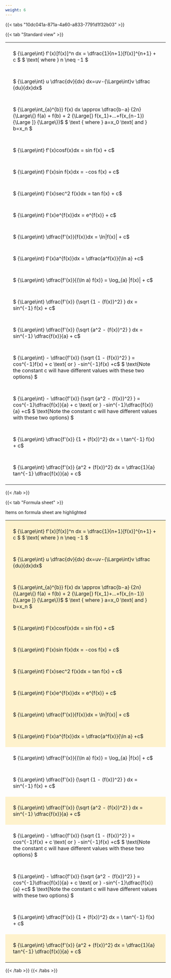 ```yaml
---
weight: 6
---
```


{{< tabs "10dc041a-871a-4a60-a833-7791d1f32b03" >}}

{{< tab "Standard view" >}}

<style type="text/css">
#T_d3d10 th.col_heading {
  text-align: left;
  font-size: 1em;
}
#T_d3d10 td {
  text-align: left;
  font-size: 1em;
  padding: 1.5em;
}
</style>
<table id="T_d3d10">
  <thead>
  </thead>
  <tbody>
    <tr>
      <td id="T_d3d10_row0_col0" class="data row0 col0" >$ {\Large\int} f'(x)[f(x)]^n dx = \dfrac{1}{n+1}[f(x)]^{n+1} + c $
$ \text{ where } n \neq -1 $</td>
    </tr>
    <tr>
      <td id="T_d3d10_row1_col0" class="data row1 col0" >$ {\Large\int} u \dfrac{dv}{dx} dx=uv-{\Large\int}v \dfrac {du}{dx}dx$</td>
    </tr>
    <tr>
      <td id="T_d3d10_row2_col0" class="data row2 col0" >$ {\Large\int_{a}^{b}} f(x) dx \approx \dfrac{b-a} {2n} {\Large\{} f(a) + f(b) + 2 {\Large[} f(x_1)+...+f(x_{n-1}){\Large ]} {\Large\}}$
$ \text { where } a=x_0 \text{ and } b=x_n $</td>
    </tr>
    <tr>
      <td id="T_d3d10_row3_col0" class="data row3 col0" >$ {\Large\int} f'(x)cosf(x)dx = sin f(x) + c$</td>
    </tr>
    <tr>
      <td id="T_d3d10_row4_col0" class="data row4 col0" >$ {\Large\int} f'(x)sin f(x)dx = -cos f(x) + c$</td>
    </tr>
    <tr>
      <td id="T_d3d10_row5_col0" class="data row5 col0" >$ {\Large\int} f'(x)sec^2 f(x)dx = tan f(x) + c$</td>
    </tr>
    <tr>
      <td id="T_d3d10_row6_col0" class="data row6 col0" >$ {\Large\int} f'(x)e^{f(x)}dx = e^{f(x)} + c$</td>
    </tr>
    <tr>
      <td id="T_d3d10_row7_col0" class="data row7 col0" >$ {\Large\int} \dfrac{f'(x)}{f(x)}dx = \ln|f(x)| + c$</td>
    </tr>
    <tr>
      <td id="T_d3d10_row8_col0" class="data row8 col0" >$ {\Large\int} f'(x)a^{f(x)}dx = \dfrac{a^f(x)}{\ln  a} +c$</td>
    </tr>
    <tr>
      <td id="T_d3d10_row9_col0" class="data row9 col0" >$ {\Large\int} \dfrac{f'(x)}{(\ln a) f(x)} = \log_{a} |f(x)|  + c$</td>
    </tr>
    <tr>
      <td id="T_d3d10_row10_col0" class="data row10 col0" >$ {\Large\int} \dfrac{f'(x)} {\sqrt {1 - (f(x))^2} } dx = sin^{-1} f(x) + c$</td>
    </tr>
    <tr>
      <td id="T_d3d10_row11_col0" class="data row11 col0" >$ {\Large\int} \dfrac{f'(x)} {\sqrt {a^2 - (f(x))^2} } dx = sin^{-1} \dfrac{f(x)}{a} + c$</td>
    </tr>
    <tr>
      <td id="T_d3d10_row12_col0" class="data row12 col0" >$ {\Large\int} - \dfrac{f'(x)} {\sqrt {1 - (f(x))^2} }  = cos^{-1}f(x) + c \text{ or } -sin^{-1}f(x) +c$
$ \text{Note the constant c will have different values with these two options} $</td>
    </tr>
    <tr>
      <td id="T_d3d10_row13_col0" class="data row13 col0" >$ {\Large\int} - \dfrac{f'(x)} {\sqrt {a^2 - (f(x))^2} }  = cos^{-1}\dfrac{f(x)}{a} + c \text{ or } -sin^{-1}\dfrac{f(x)}{a} +c$
$ \text{Note the constant c will have different values with these two options} $</td>
    </tr>
    <tr>
      <td id="T_d3d10_row14_col0" class="data row14 col0" >$ {\Large\int} \dfrac{f'(x)} {1 + (f(x))^2} dx = \ tan^{-1} f(x) + c$</td>
    </tr>
    <tr>
      <td id="T_d3d10_row15_col0" class="data row15 col0" >$ {\Large\int} \dfrac{f'(x)} {a^2 + (f(x))^2} dx = \dfrac{1}{a} tan^{-1} \dfrac{f(x)}{a} + c$</td>
    </tr>
  </tbody>
</table>
{{< /tab >}}

{{< tab "Formula sheet" >}}

Items on formula sheet are highlighted 
<br>
<style type="text/css">
#T_8476d th.col_heading {
  text-align: left;
  font-size: 1em;
}
#T_8476d td {
  text-align: left;
  font-size: 1em;
  padding: 1.5em;
}
#T_8476d_row0_col0, #T_8476d_row1_col0, #T_8476d_row2_col0, #T_8476d_row3_col0, #T_8476d_row4_col0, #T_8476d_row5_col0, #T_8476d_row6_col0, #T_8476d_row7_col0, #T_8476d_row8_col0, #T_8476d_row11_col0, #T_8476d_row15_col0 {
  background-color: rgba(255,194,10, 0.2);
}
#T_8476d_row9_col0, #T_8476d_row10_col0, #T_8476d_row12_col0, #T_8476d_row13_col0, #T_8476d_row14_col0 {
  background-color: rgba(0,0,0,0);
}
</style>
<table id="T_8476d">
  <thead>
  </thead>
  <tbody>
    <tr>
      <td id="T_8476d_row0_col0" class="data row0 col0" >$ {\Large\int} f'(x)[f(x)]^n dx = \dfrac{1}{n+1}[f(x)]^{n+1} + c $
$ \text{ where } n \neq -1 $</td>
    </tr>
    <tr>
      <td id="T_8476d_row1_col0" class="data row1 col0" >$ {\Large\int} u \dfrac{dv}{dx} dx=uv-{\Large\int}v \dfrac {du}{dx}dx$</td>
    </tr>
    <tr>
      <td id="T_8476d_row2_col0" class="data row2 col0" >$ {\Large\int_{a}^{b}} f(x) dx \approx \dfrac{b-a} {2n} {\Large\{} f(a) + f(b) + 2 {\Large[} f(x_1)+...+f(x_{n-1}){\Large ]} {\Large\}}$
$ \text { where } a=x_0 \text{ and } b=x_n $</td>
    </tr>
    <tr>
      <td id="T_8476d_row3_col0" class="data row3 col0" >$ {\Large\int} f'(x)cosf(x)dx = sin f(x) + c$</td>
    </tr>
    <tr>
      <td id="T_8476d_row4_col0" class="data row4 col0" >$ {\Large\int} f'(x)sin f(x)dx = -cos f(x) + c$</td>
    </tr>
    <tr>
      <td id="T_8476d_row5_col0" class="data row5 col0" >$ {\Large\int} f'(x)sec^2 f(x)dx = tan f(x) + c$</td>
    </tr>
    <tr>
      <td id="T_8476d_row6_col0" class="data row6 col0" >$ {\Large\int} f'(x)e^{f(x)}dx = e^{f(x)} + c$</td>
    </tr>
    <tr>
      <td id="T_8476d_row7_col0" class="data row7 col0" >$ {\Large\int} \dfrac{f'(x)}{f(x)}dx = \ln|f(x)| + c$</td>
    </tr>
    <tr>
      <td id="T_8476d_row8_col0" class="data row8 col0" >$ {\Large\int} f'(x)a^{f(x)}dx = \dfrac{a^f(x)}{\ln  a} +c$</td>
    </tr>
    <tr>
      <td id="T_8476d_row9_col0" class="data row9 col0" >$ {\Large\int} \dfrac{f'(x)}{(\ln a) f(x)} = \log_{a} |f(x)|  + c$</td>
    </tr>
    <tr>
      <td id="T_8476d_row10_col0" class="data row10 col0" >$ {\Large\int} \dfrac{f'(x)} {\sqrt {1 - (f(x))^2} } dx = sin^{-1} f(x) + c$</td>
    </tr>
    <tr>
      <td id="T_8476d_row11_col0" class="data row11 col0" >$ {\Large\int} \dfrac{f'(x)} {\sqrt {a^2 - (f(x))^2} } dx = sin^{-1} \dfrac{f(x)}{a} + c$</td>
    </tr>
    <tr>
      <td id="T_8476d_row12_col0" class="data row12 col0" >$ {\Large\int} - \dfrac{f'(x)} {\sqrt {1 - (f(x))^2} }  = cos^{-1}f(x) + c \text{ or } -sin^{-1}f(x) +c$
$ \text{Note the constant c will have different values with these two options} $</td>
    </tr>
    <tr>
      <td id="T_8476d_row13_col0" class="data row13 col0" >$ {\Large\int} - \dfrac{f'(x)} {\sqrt {a^2 - (f(x))^2} }  = cos^{-1}\dfrac{f(x)}{a} + c \text{ or } -sin^{-1}\dfrac{f(x)}{a} +c$
$ \text{Note the constant c will have different values with these two options} $</td>
    </tr>
    <tr>
      <td id="T_8476d_row14_col0" class="data row14 col0" >$ {\Large\int} \dfrac{f'(x)} {1 + (f(x))^2} dx = \ tan^{-1} f(x) + c$</td>
    </tr>
    <tr>
      <td id="T_8476d_row15_col0" class="data row15 col0" >$ {\Large\int} \dfrac{f'(x)} {a^2 + (f(x))^2} dx = \dfrac{1}{a} tan^{-1} \dfrac{f(x)}{a} + c$</td>
    </tr>
  </tbody>
</table>
{{< /tab >}}
{{< /tabs >}}